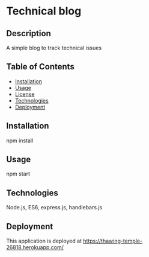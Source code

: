 # Technical blog

## Description
A simple blog to track technical issues

## Table of Contents

* [Installation](#installation)
* [Usage](#usage)
* [License](#license)
* [Technologies](#technologies)
* [Deployment](#deployment)

## Installation
npm install

## Usage
npm start

## Technologies
Node.js, ES6, express.js, handlebars.js

## Deployment
This application is deployed at https://thawing-temple-26818.herokuapp.com/
